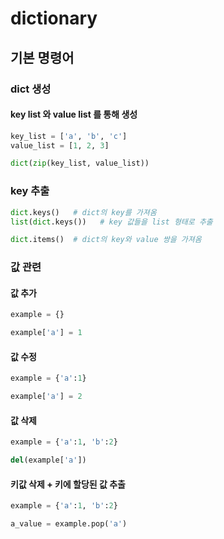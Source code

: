 # dictionary

## 기본 명령어

### dict 생성

#### key list 와 value list 를 통해 생성

```python
key_list = ['a', 'b', 'c']
value_list = [1, 2, 3]

dict(zip(key_list, value_list))
```





### key 추출

```python
dict.keys()	  # dict의 key를 가져옴
list(dict.keys())	# key 값들을 list 형태로 추출
```

```python
dict.items()  # dict의 key와 value 쌍을 가져옴
```

### 값 관련

#### 값 추가

```python
example = {}

example['a'] = 1
```

#### 값 수정

```python
example = {'a':1}

example['a'] = 2
```

#### 값 삭제

```python
example = {'a':1, 'b':2}

del(example['a'])
```

#### 키값 삭제 + 키에 할당된 값 추출

```python
example = {'a':1, 'b':2}

a_value = example.pop('a')
```



